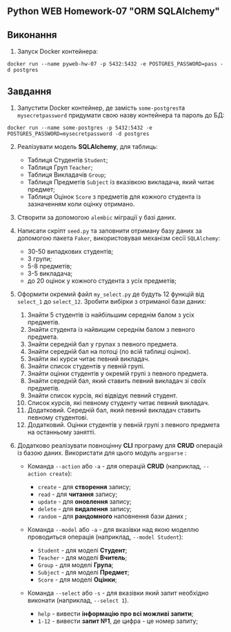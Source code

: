 ## Python WEB Homework-07 "ORM SQLAlchemy"

## Виконання
1) Запуск Docker контейнера:

```
docker run --name pyweb-hw-07 -p 5432:5432 -e POSTGRES_PASSWORD=pass -d postgres

```


## Завдання

1) Запустити Docker контейнер, де замість ```some-postgres```та ```mysecretpassword``` придумати свою назву контейнера та пароль до БД:

```
docker run --name some-postgres -p 5432:5432 -e POSTGRES_PASSWORD=mysecretpassword -d postgres
```

2) Реалізувати модель **SQLAlchemy**, для таблиць:
    - Таблиця Студентів ```Student```;
    - Таблиця Груп ```Teacher```;
    - Таблиця Викладачів ```Group```;
    - Таблиця Предметів ```Subject``` із вказівкою викладача, який читає предмет;
    - Таблиця Оцінок ```Score``` з предметів для кожного студента із зазначенням коли оцінку отримано.

3) Створити за допомогою ```alembic``` міграції у базі даних.

4) Написати скріпт ```seed.py``` та заповнити отриману базу даних за допомогою пакета ```Faker```, використовувая механізм сесії ```SQLAlchemy```:
    - 30-50 випадкових студентів;
    - 3 групи;
    - 5-8 предметів;
    - 3-5 викладача;
    - до 20 оцінок у кожного студента з усіх предметів;

5) Оформити окремий файл ```my_select.py``` де будуть 12 функцій від ```select_1``` до ```select_12```. Зробити вибірки з отриманої бази даних:

    1) Знайти 5 студентів із найбільшим середнім балом з усіх предметів.
    2) Знайти студента із найвищим середнім балом з певного предмета.
    3) Знайти середній бал у групах з певного предмета.
    4) Знайти середній бал на потоці (по всій таблиці оцінок).
    5) Знайти які курси читає певний викладач.
    6) Знайти список студентів у певній групі.
    7) Знайти оцінки студентів у окремій групі з певного предмета.
    8) Знайти середній бал, який ставить певний викладач зі своїх предметів.
    9) Знайти список курсів, які відвідує певний студент.
    10) Список курсів, які певному студенту читає певний викладач.
    11) Додатковий. Середній бал, який певний викладач ставить певному студентові.
    12) Додатковий. Оцінки студентів у певній групі з певного предмета на останньому занятті.

6) Додатково реалізувати повноцінну **CLI** програму для **CRUD** операцій із базою даних. Використати для цього модуль ```argparse``` :
    - Команда ```--action``` або ```-a``` - для операцій **CRUD** (наприклад, ```--action create```):
        - ```create``` - для **створення** запису;
        - ```read``` - для **читання** запису;
        - ```update``` - для **оновлення** запису;
        - ```delete``` - для **видалення** запису;
        - ```random``` - для **рандомного** наповнення бази даних ;

    - Команда ```--model``` або ```-a``` - для вказівки над якою моделлю проводиться операція (наприклад, ```--model Student```):
        - ```Student``` - для моделі **Студент**;
        - ```Teacher``` - для моделі **Вчитель**;
        - ```Group``` - для моделі **Група**;
        - ```Subject``` - для моделі **Предмет**;
        - ```Score``` - для моделі **Оцінки**;

    - Команда ```--select``` або ```-s``` - для вказівки який запит необхідно виконати (наприклад, ```--select 1```).
        - ```help``` - вивести **інформацію про всі можливі запити**;
        - ```1-12``` - вивести **запит №1**, де цифра - це номер запиту;
